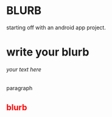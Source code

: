 # BLURB
starting off with an android app project.

<h1> write your blurb </h1>
<h6> your text here</h6>
<p>paragraph</p>
<h2 style="color:red;"> blurb </h2>

